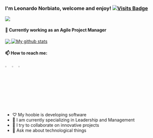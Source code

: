 ### I'm Leonardo Norbiato, welcome and enjoy! [![Visits Badge](https://badges.pufler.dev/visits/sciencepal/sciencepal)](https://badges.pufler.dev/visits/sciencepal/sciencepal)
[![](https://media-exp1.licdn.com/dms/image/C4D16AQFtMRT99zVjoQ/profile-displaybackgroundimage-shrink_200_800/0?e=1603324800&v=beta&t=WI6nj1agBJOMqAQ3kcFrGzMVQPl0lgQ6pES7pDgODvo)](https://media-exp1.licdn.com/dms/image/C4D16AQFtMRT99zVjoQ/profile-displaybackgroundimage-shrink_200_800/0?e=1603324800&v=beta&t=WI6nj1agBJOMqAQ3kcFrGzMVQPl0lgQ6pES7pDgODvo)
#### 🔭 Currently working as an Agile Project Manager
<a href="https://github.com/anuraghazra/github-readme-stats">
  <!-- Change the `github-readme-stats.anuraghazra1.vercel.app` to `github-readme-stats.vercel.app`  -->
  <img align="center" src="https://github-readme-stats.anuraghazra1.vercel.app/api/top-langs/?username=leonardo-norbiato" />
</a>
<a href="https://github.com/anuraghazra/github-readme-stats">
  <img align="center" src="https://github-readme-stats.anuraghazra1.vercel.app/api?username=leonardo-norbiato&show_icons=true&line_height=27" alt="My github stats" />
</a>

#### 📫 How to reach me:
[<img src="https://github.com/sciencepal/sciencepal/blob/master/discord-round.svg" width="3.5%"/>](https://discord.gg/5PpKkZs)
[<img src="https://img.icons8.com/color/48/000000/linkedin.png" width="3.5%"/>](https://www.linkedin.com/in/leonardonorbiato/)
<a href="mailto:leonardo.norbiato@gmail.com"> <img src="https://img.icons8.com/fluent/48/000000/gmail.png" width="3.5%"/></a>

- ♡ My hoobie is developing software
- 🌱 I am currently specializing in Leadership and Management
- 👯 I try to collaborate on innovative projects
- 💬 Ask me about technological things
  
